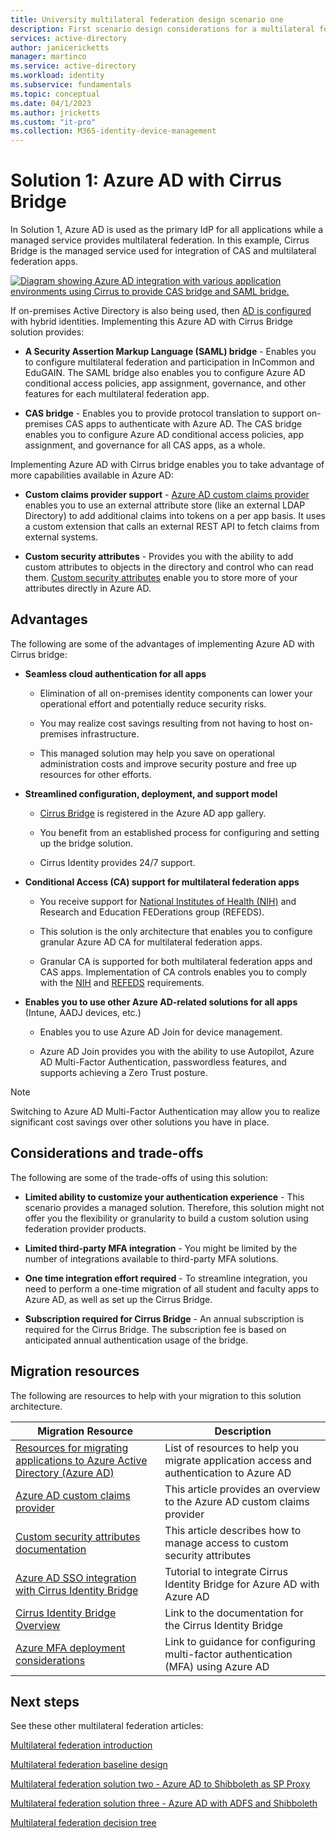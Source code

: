```yaml
---
title: University multilateral federation design scenario one
description: First scenario design considerations for a multilateral federation solution for universities.
services: active-directory
author: janicericketts
manager: martinco
ms.service: active-directory
ms.workload: identity
ms.subservice: fundamentals
ms.topic: conceptual
ms.date: 04/1/2023
ms.author: jricketts
ms.custom: "it-pro"
ms.collection: M365-identity-device-management
---
```


# Solution 1: Azure AD with Cirrus Bridge

In Solution 1, Azure AD is used as the primary IdP for all applications while a managed service provides multilateral federation. In this example, Cirrus Bridge is the managed service used for integration of CAS and multilateral federation apps.

[![Diagram showing Azure AD integration with various application environments using Cirrus to provide CAS bridge and SAML bridge.](media/multilateral-federation-solution-one/azure-ad-cirrus-bridge.png)](media/multilateral-federation-solution-one/cirrus-bridge.png#lightbox)

If on-premises Active Directory is also being used, then [AD is configured](../hybrid/whatis-hybrid-identity.md) with hybrid identities. Implementing this Azure AD with Cirrus Bridge solution provides:

* **A Security Assertion Markup Language (SAML) bridge** - Enables you to configure multilateral federation and participation in InCommon and EduGAIN. The SAML bridge also enables you to configure Azure AD conditional access policies, app assignment, governance, and other features for each multilateral federation app.

* **CAS bridge** - Enables you to provide protocol translation to support on-premises CAS apps to authenticate with Azure AD. The CAS bridge enables you to configure Azure AD conditional access policies, app assignment, and governance for all CAS apps, as a whole.

Implementing Azure AD with Cirrus bridge enables you to take advantage of more capabilities available in Azure AD:

* **Custom claims provider support** - [Azure AD custom claims provider](../develop/custom-claims-provider-overview.md) enables you to use an external attribute store (like an external LDAP Directory) to add additional claims into tokens on a per app basis. It uses a custom extension that calls an external REST API to fetch claims from external systems.

* **Custom security attributes** - Provides you with the ability to add custom attributes to objects in the directory and control who can read them. [Custom security attributes](../fundamentals/custom-security-attributes-overview.md) enable you to store more of your attributes directly in Azure AD.

## Advantages

The following are some of the advantages of implementing Azure AD with Cirrus bridge:

* **Seamless cloud authentication for all apps**

  * Elimination of all on-premises identity components can lower your operational effort and potentially reduce security risks.

  * You may realize cost savings resulting from not having to host on-premises infrastructure.

  * This managed solution may help you save on operational administration costs and improve security posture and free up resources for other efforts.

* **Streamlined configuration, deployment, and support model**

  * [Cirrus Bridge](../saas-apps/cirrus-identity-bridge-for-azure-ad-tutorial.md) is registered in the Azure AD app gallery.

  * You benefit from an established process for configuring and setting up the bridge solution.

  * Cirrus Identity provides 24/7 support.

* **Conditional Access (CA) support for multilateral federation apps**

  * You receive support for [National Institutes of Health (NIH)](https://auth.nih.gov/CertAuthV3/forms/help/compliancecheckhelp.html) and Research and Education FEDerations group (REFEDS).

  * This solution is the only architecture that enables you to configure granular Azure AD CA for multilateral federation apps.

  * Granular CA is supported for both multilateral federation apps and CAS apps. Implementation of CA controls enables you to comply with the [NIH](https://auth.nih.gov/CertAuthV3/forms/help/compliancecheckhelp.html) and [REFEDS](https://refeds.org/category/research-and-scholarship) requirements.

* **Enables you to use other Azure AD-related solutions for all apps** (Intune, AADJ devices, etc.)

  * Enables you to use Azure AD Join for device management.

  * Azure AD Join provides you with the ability to use Autopilot, Azure AD Multi-Factor Authentication, passwordless features, and supports achieving a Zero Trust posture.

> [!NOTE]
> Switching to Azure AD Multi-Factor Authentication may allow you to realize significant cost savings over other solutions you have in place.

## Considerations and trade-offs

The following are some of the trade-offs of using this solution:

* **Limited ability to customize your authentication experience** - This scenario provides a managed solution. Therefore, this solution might not offer you the flexibility or granularity to build a custom solution using federation provider products.

* **Limited third-party MFA integration** - You might be limited by the number of integrations available to third-party MFA solutions.

* **One time integration effort required** - To streamline integration, you need to perform a one-time migration of all student and faculty apps to Azure AD, as well as set up the Cirrus Bridge.

* **Subscription required for Cirrus Bridge** - An annual subscription is required for the Cirrus Bridge. The subscription fee is based on anticipated annual authentication usage of the bridge.

## Migration resources

The following are resources to help with your migration to this solution architecture.

| Migration Resource   | Description           |
| - | - |
| [Resources for migrating applications to Azure Active Directory (Azure AD)](../manage-apps/migration-resources.md) | List of resources to help you migrate application access and authentication to Azure AD |
| [Azure AD custom claims provider](../develop/custom-claims-provider-overview.md)|This article provides an overview to the Azure AD custom claims provider |
| [Custom security attributes documentation](../fundamentals/custom-security-attributes-manage.md) | This article describes how to manage access to custom security attributes |
| [Azure AD SSO integration with Cirrus Identity Bridge](../saas-apps/cirrus-identity-bridge-for-azure-ad-tutorial.md) | Tutorial to integrate Cirrus Identity Bridge for Azure AD with Azure AD |
| [Cirrus Identity Bridge Overview](https://blog.cirrusidentity.com/documentation/azure-bridge-setup-rev-6.0) | Link to the documentation for the Cirrus Identity Bridge |
| [Azure MFA deployment considerations](../authentication/howto-mfa-getstarted.md) | Link to guidance for configuring multi-factor authentication (MFA) using Azure AD | 

## Next steps

See these other multilateral federation articles:

[Multilateral federation introduction](multilateral-federation-introduction.md)

[Multilateral federation  baseline design](multilateral-federation-baseline.md)

[Multilateral federation solution two - Azure AD to Shibboleth as SP Proxy](multilateral-federation-solution-two.md)

[Multilateral federation solution three - Azure AD with ADFS and Shibboleth](multilateral-federation-solution-three.md)

[Multilateral federation decision tree](multilateral-federation-decision-tree.md)
